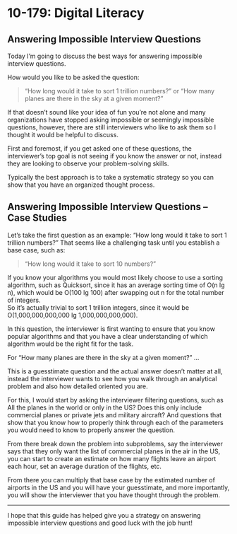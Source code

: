 # 10-179:   Digital Literacy
## Answering Impossible Interview Questions

Today I’m going to discuss the best ways for answering impossible interview questions.

How would you like to be asked the question:

> “How long would it take to sort 1 trillion numbers?” or “How many planes are there in the sky at a given moment?”

If that doesn’t sound like your idea of fun you’re not alone and many organizations have stopped asking impossible or seemingly impossible questions, however, there are still interviewers who like to ask them so I thought it would be helpful to discuss.

First and foremost, if you get asked one of these questions, the interviewer’s top goal is not seeing if you know the answer or not, instead they are looking to observe your problem-solving skills. 

Typically the best approach is to take a systematic strategy so you can show that you have an organized thought process.

## Answering Impossible Interview Questions – Case Studies

Let’s take the first question as an example: “How long would it take to sort 1 trillion numbers?” That seems like a challenging task until you establish a base case, such as: 
>“How long would it take to sort 10 numbers?”

If you know your algorithms you would most likely choose to use a sorting algorithm, such as Quicksort, since it has an average sorting time of O(n lg n), which would be O(100 lg 100) after swapping out n for the total number of integers.  
So it’s actually trivial to sort 1 trillion integers, since it would be O(1,000,000,000,000 lg 1,000,000,000,000).

In this question, the interviewer is first wanting to ensure that you know popular algorithms and that you have a clear understanding of which algorithm would be the right fit for the task.

For “How many planes are there in the sky at a given moment?” ...  

This is a guesstimate question and the actual answer doesn’t matter at all, instead the interviewer wants to see how you walk through an analytical problem and also how detailed oriented you are.

For this, I would start by asking the interviewer filtering questions, such as All the planes in the world or only in the US? Does this only include commercial planes or private jets and military aircraft? And questions that show that you know how to properly think through each of the parameters you would need to know to properly answer the question. 

From there break down the problem into subproblems, say the interviewer says that they only want the list of commercial planes in the air in the US, you can start to create an estimate on how many flights leave an airport each hour, set an average duration of the flights, etc. 

From there you can multiply that base case by the estimated number of airports in the US and you will have your guesstimate, and more importantly, you will show the interviewer that you have thought through the problem.

---

I hope that this guide has helped give you a strategy on answering impossible interview questions and good luck with the job hunt!
